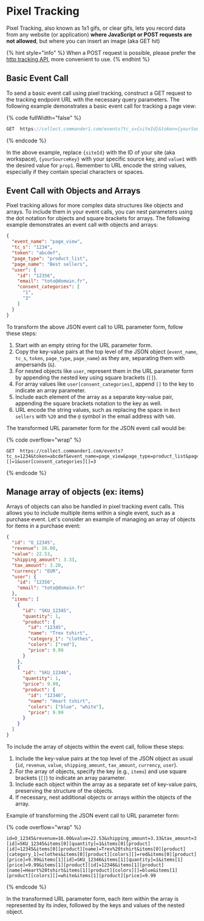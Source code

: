 # Pixel Tracking

Pixel Tracking, also known as 1x1 gifs, or clear gifs, lets you record data from any website (or application) **where JavaScript or POST requests are not allowed**, but where you can insert an image (aka GET hit)

{% hint style="info" %}
When a POST request is possible, please prefer the [http tracking API](http-tracking-api.md), more convenient to use.
{% endhint %}

## Basic Event Call

To send a basic event call using pixel tracking, construct a GET request to the tracking endpoint URL with the necessary query parameters. The following example demonstrates a basic event call for tracking a page view:

{% code fullWidth="false" %}
```c
GET  https://collect.commander1.com/events?tc_s={siteId}&token={yourSourceKey}&event_name=page_view&prop1=value1
```
{% endcode %}

In the above example, replace `{siteId}` with the ID of your site (aka workspace), `{yourSourceKey}` with your specific source key, and `value1` with the desired value for `prop1`. Remember to URL encode the string values, especially if they contain special characters or spaces.

## Event Call with Objects and Arrays

Pixel tracking allows for more complex data structures like objects and arrays. To include them in your event calls, you can nest parameters using the dot notation for objects and square brackets for arrays. The following example demonstrates an event call with objects and arrays:

```json
{
  "event_name": "page_view",
  "tc_s": "1234",
  "token": "abcdef",
  "page_type": "product_list",
  "page_name": "Best sellers",
  "user": {
    "id": "12356",
    "email": "toto@domain.fr",
    "consent_categories": [
      "1",
      "3"
    ]
  }
}
```

To transform the above JSON event call to URL parameter form, follow these steps:

1. Start with an empty string for the URL parameter form.
2. Copy the key-value pairs at the top level of the JSON object (`event_name`, `tc_s`, `token`, `page_type`, `page_name`) as they are, separating them with ampersands (`&`).
3. For nested objects like `user`, represent them in the URL parameter form by appending the nested key using square brackets (`[]`).
4. For array values like `user[consent_categories]`, append `[]` to the key to indicate an array parameter.
5. Include each element of the array as a separate key-value pair, appending the square brackets notation to the key as well.
6. URL encode the string values, such as replacing the space in `Best sellers` with `%20` and the `@` symbol in the email address with `%40`.

The transformed URL parameter form for the JSON event call would be:

{% code overflow="wrap" %}
```plaintext
GET  https://collect.commander1.com/events?tc_s=1234&token=abcdef&event_name=page_view&page_type=product_list&page_name=Best%20sellers&user[id]=12356&user[email]=toto%40domain.fr&user[consent_categories][]=1&user[consent_categories][]=3
```
{% endcode %}

## Manage array of objects (ex: items)

Arrays of objects can also be handled in pixel tracking event calls. This allows you to include multiple items within a single event, such as a purchase event. Let's consider an example of managing an array of objects for items in a purchase event:

```json
{
  "id": "O_12345",
  "revenue": 16.00,
  "value": 22.53,
  "shipping_amount": 3.33,
  "tax_amount": 3.20,
  "currency": "EUR",
  "user": {
    "id": "12356",
    "email": "toto@domain.fr"
  },
  "items": [
    {
      "id": "SKU_12345",
      "quantity": 1,
      "product": {
        "id": "12345",
        "name": "Trex tshirt",
        "category_1": "clothes",
        "colors": ["red"],
        "price": 9.99
      }
    },
    {
      "id": "SKU_12346",
      "quantity": 1,
      "price": 9.99,
      "product": {
        "id": "12346",
        "name": "Heart tshirt",
        "colors": ["blue", "white"],
        "price": 9.99
      }
    }
  ]
}
```

To include the array of objects within the event call, follow these steps:

1. Include the key-value pairs at the top level of the JSON object as usual (`id`, `revenue`, `value`, `shipping_amount`, `tax_amount`, `currency`, `user`).
2. For the array of objects, specify the key (e.g., `items`) and use square brackets (`[]`) to indicate an array parameter.
3. Include each object within the array as a separate set of key-value pairs, preserving the structure of the objects.
4. If necessary, nest additional objects or arrays within the objects of the array.

Example of transforming the JSON event call to URL parameter form:

{% code overflow="wrap" %}
```plaintext
id=O_12345&revenue=16.00&value=22.53&shipping_amount=3.33&tax_amount=3.20&currency=EUR&user[id]=12356&user[email]=toto%40domain.fr&items[0][id]=SKU_12345&items[0][quantity]=1&items[0][product][id]=12345&items[0][product][name]=Trex%20tshirt&items[0][product][category_1]=clothes&items[0][product][colors][]=red&items[0][product][price]=9.99&items[1][id]=SKU_12346&items[1][quantity]=1&items[1][price]=9.99&items[1][product][id]=12346&items[1][product][name]=Heart%20tshirt&items[1][product][colors][]=blue&items[1][product][colors][]=white&items[1][product][price]=9.99
```
{% endcode %}

In the transformed URL parameter form, each item within the array is represented by its index, followed by the keys and values of the nested object.
